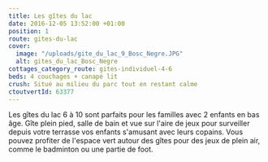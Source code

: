 ```yaml
---
title: Les gîtes du lac
date: 2016-12-05 13:52:00 +01:00
position: 1
route: gites-du-lac
cover:
  image: "/uploads/gite_du_lac_9_Bosc_Negre.JPG"
  alt: gites_du_lac_Bosc_Negre
cottages_category_route: gites-individuel-4-6
beds: 4 couchages + canapé lit
crush: Situé au milieu du parc tout en restant calme
ctoutvertId: 63377
---
```


Les gîtes du lac 6 à 10 sont parfaits pour les familles avec 2 enfants en bas âge. Gîte plein pied, salle de bain et vue sur l'aire de jeux pour surveiller depuis votre terrasse vos enfants s'amusant avec leurs copains. Vous pouvez profiter de l'espace vert autour des gîtes pour des jeux de plein air, comme le badminton ou une partie de foot.